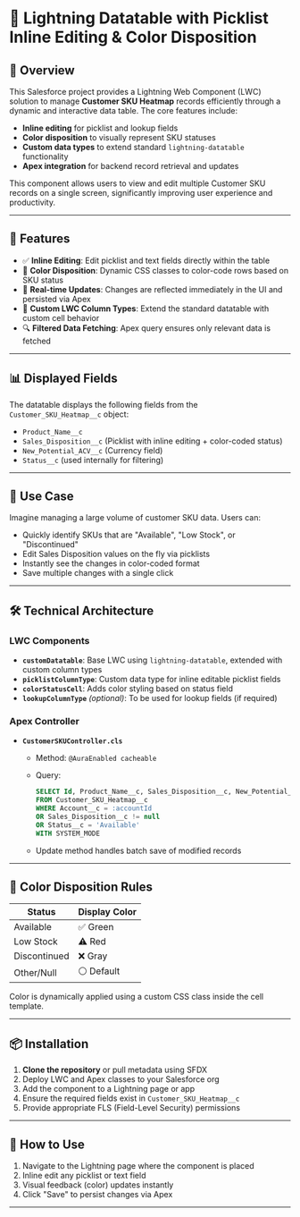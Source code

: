 # 🔷 Lightning Datatable with Picklist Inline Editing & Color Disposition

## 📘 Overview

This Salesforce project provides a Lightning Web Component (LWC) solution to manage **Customer SKU Heatmap** records efficiently through a dynamic and interactive data table. The core features include:

- **Inline editing** for picklist and lookup fields  
- **Color disposition** to visually represent SKU statuses  
- **Custom data types** to extend standard `lightning-datatable` functionality  
- **Apex integration** for backend record retrieval and updates  

This component allows users to view and edit multiple Customer SKU records on a single screen, significantly improving user experience and productivity.

---

## 🧩 Features

- ✅ **Inline Editing**: Edit picklist and text fields directly within the table  
- 🎨 **Color Disposition**: Dynamic CSS classes to color-code rows based on SKU status  
- 🔄 **Real-time Updates**: Changes are reflected immediately in the UI and persisted via Apex  
- 🧩 **Custom LWC Column Types**: Extend the standard datatable with custom cell behavior  
- 🔍 **Filtered Data Fetching**: Apex query ensures only relevant data is fetched  

---

## 📊 Displayed Fields

The datatable displays the following fields from the `Customer_SKU_Heatmap__c` object:

- `Product_Name__c`
- `Sales_Disposition__c` (Picklist with inline editing + color-coded status)
- `New_Potential_ACV__c` (Currency field)
- `Status__c` (used internally for filtering)

---

## 🧠 Use Case

Imagine managing a large volume of customer SKU data. Users can:

- Quickly identify SKUs that are "Available", "Low Stock", or "Discontinued"
- Edit Sales Disposition values on the fly via picklists
- Instantly see the changes in color-coded format
- Save multiple changes with a single click

---

## 🛠️ Technical Architecture

### LWC Components

- **`customDatatable`**: Base LWC using `lightning-datatable`, extended with custom column types  
- **`picklistColumnType`**: Custom data type for inline editable picklist fields  
- **`colorStatusCell`**: Adds color styling based on status field  
- **`lookupColumnType`** *(optional)*: To be used for lookup fields (if required)

### Apex Controller

- **`CustomerSKUController.cls`**
  - Method: `@AuraEnabled cacheable`  
  - Query:
    ```sql
    SELECT Id, Product_Name__c, Sales_Disposition__c, New_Potential_ACV__c 
    FROM Customer_SKU_Heatmap__c 
    WHERE Account__c = :accountId 
    OR Sales_Disposition__c != null 
    OR Status__c = 'Available' 
    WITH SYSTEM_MODE
    ```

  - Update method handles batch save of modified records

---

## 🎨 Color Disposition Rules

| Status         | Display Color |
|----------------|---------------|
| Available      | ✅ Green       |
| Low Stock      | ⚠️ Red         |
| Discontinued   | ❌ Gray        |
| Other/Null     | ⚪ Default     |

Color is dynamically applied using a custom CSS class inside the cell template.

---

## 📦 Installation

1. **Clone the repository** or pull metadata using SFDX  
2. Deploy LWC and Apex classes to your Salesforce org  
3. Add the component to a Lightning page or app  
4. Ensure the required fields exist in `Customer_SKU_Heatmap__c`  
5. Provide appropriate FLS (Field-Level Security) permissions  

---

## 🚀 How to Use

1. Navigate to the Lightning page where the component is placed  
2. Inline edit any picklist or text field  
3. Visual feedback (color) updates instantly  
4. Click "Save" to persist changes via Apex  

---

